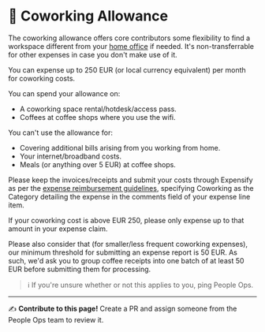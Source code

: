 # 🏓 Coworking Allowance

The coworking allowance offers core contributors some flexibility to find a workspace different from your [home office](/src/perks/computers-and-devices.md) if needed. It's non-transferrable for other expenses in case you don't make use of it.

You can expense up to 250 EUR (or local currency equivalent) per month for coworking costs.

You can spend your allowance on:

   * A coworking space rental/hotdesk/access pass.
   * Coffees at coffee shops where you use the wifi.

You can't use the allowance for:

   * Covering additional bills arising from you working from home.
   * Your internet/broadband costs.
   * Meals (or anything over 5 EUR) at coffee shops.

Please keep the invoices/receipts and submit your costs through Expensify as per the [expense reimbursement guidelines](/src/finance/expense-reimbursement.md), specifying Coworking as the Category detailing the expense in the comments field of your expense line item. 

If your coworking cost is above EUR 250, please only expense up to that amount in your expense claim.

Please also consider that (for smaller/less frequent coworking expenses), our minimum threshold for submitting an expense report is 50 EUR. As such, we'd ask you to group coffee receipts into one batch of at least 50 EUR before submitting them for processing.

> ℹ️ If you're unsure whether or not this applies to you, ping People Ops. 

*****

✍️ **Contribute to this page!** Create a PR and assign someone from the People Ops team to review it.
